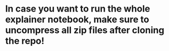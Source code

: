 # In case you want to run the whole explainer notebook, make sure to uncompress all zip files after cloning the repo!
